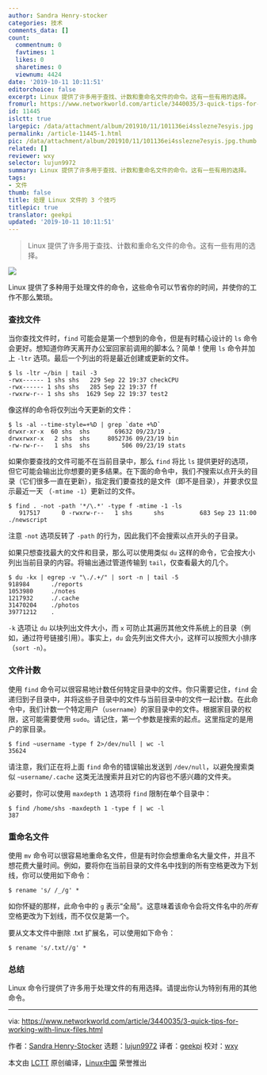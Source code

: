 ```yaml
---
author: Sandra Henry-stocker
categories: 技术
comments_data: []
count:
  commentnum: 0
  favtimes: 1
  likes: 0
  sharetimes: 0
  viewnum: 4424
date: '2019-10-11 10:11:51'
editorchoice: false
excerpt: Linux 提供了许多用于查找、计数和重命名文件的命令。这有一些有用的选择。
fromurl: https://www.networkworld.com/article/3440035/3-quick-tips-for-working-with-linux-files.html
id: 11445
islctt: true
largepic: /data/attachment/album/201910/11/101136ei4sslezne7esyis.jpg
permalink: /article-11445-1.html
pic: /data/attachment/album/201910/11/101136ei4sslezne7esyis.jpg.thumb.jpg
related: []
reviewer: wxy
selector: lujun9972
summary: Linux 提供了许多用于查找、计数和重命名文件的命令。这有一些有用的选择。
tags:
- 文件
thumb: false
title: 处理 Linux 文件的 3 个技巧
titlepic: true
translator: geekpi
updated: '2019-10-11 10:11:51'
---
```



> 
> Linux 提供了许多用于查找、计数和重命名文件的命令。这有一些有用的选择。
> 
> 
> 


![](/data/attachment/album/201910/11/101136ei4sslezne7esyis.jpg)


Linux 提供了多种用于处理文件的命令，这些命令可以节省你的时间，并使你的工作不那么繁琐。


### 查找文件


当你查找文件时，`find` 可能会是第一个想到的命令，但是有时精心设计的 `ls` 命令会更好。想知道你昨天离开办公室回家前调用的脚本么？简单！使用 `ls` 命令并加上 `-ltr` 选项。最后一个列出的将是最近创建或更新的文件。



```
$ ls -ltr ~/bin | tail -3
-rwx------ 1 shs shs   229 Sep 22 19:37 checkCPU
-rwx------ 1 shs shs   285 Sep 22 19:37 ff
-rwxrw-r-- 1 shs shs  1629 Sep 22 19:37 test2
```

像这样的命令将仅列出今天更新的文件：



```
$ ls -al --time-style=+%D | grep `date +%D`
drwxr-xr-x  60 shs  shs       69632 09/23/19 .
drwxrwxr-x   2 shs  shs     8052736 09/23/19 bin
-rw-rw-r--   1 shs  shs         506 09/23/19 stats
```

如果你要查找的文件可能不在当前目录中，那么 `find` 将比 `ls` 提供更好的选项，但它可能会输出比你想要的更多结果。在下面的命令中，我们*不*搜索以点开头的目录（它们很多一直在更新），指定我们要查找的是文件（即不是目录），并要求仅显示最近一天 （`-mtime -1`）更新过的文件。



```
$ find . -not -path '*/\.*' -type f -mtime -1 -ls
   917517      0 -rwxrw-r--   1 shs      shs          683 Sep 23 11:00 ./newscript
```

注意 `-not` 选项反转了 `-path` 的行为，因此我们不会搜索以点开头的子目录。


如果只想查找最大的文件和目录，那么可以使用类似 `du` 这样的命令，它会按大小列出当前目录的内容。将输出通过管道传输到 `tail`，仅查看最大的几个。



```
$ du -kx | egrep -v "\./.+/" | sort -n | tail -5
918984      ./reports
1053980     ./notes
1217932     ./.cache
31470204    ./photos
39771212    .
```

`-k` 选项让 `du` 以块列出文件大小，而 `x` 可防止其遍历其他文件系统上的目录（例如，通过符号链接引用）。事实上，`du` 会先列出文件大小，这样可以按照大小排序（`sort -n`）。


### 文件计数


使用 `find` 命令可以很容易地计数任何特定目录中的文件。你只需要记住，`find` 会递归到子目录中，并将这些子目录中的文件与当前目录中的文件一起计数。在此命令中，我们计数一个特定用户（`username`）的家目录中的文件。根据家目录的权限，这可能需要使用 `sudo`。请记住，第一个参数是搜索的起点。这里指定的是用户的家目录。



```
$ find ~username -type f 2>/dev/null | wc -l
35624
```

请注意，我们正在将上面 `find` 命令的错误输出发送到 `/dev/null`，以避免搜索类似 `~username/.cache` 这类无法搜索并且对它的内容也不感兴趣的文件夹。


必要时，你可以使用 `maxdepth 1` 选项将 `find` 限制在单个目录中：



```
$ find /home/shs -maxdepth 1 -type f | wc -l
387
```

### 重命名文件


使用 `mv` 命令可以很容易地重命名文件，但是有时你会想重命名大量文件，并且不想花费大量时间。例如，要将你在当前目录的文件名中找到的所有空格更改为下划线，你可以使用如下命令：



```
$ rename 's/ /_/g' *
```

如你怀疑的那样，此命令中的 `g` 表示“全局”。这意味着该命令会将文件名中的*所有*空格更改为下划线，而不仅仅是第一个。


要从文本文件中删除 .txt 扩展名，可以使用如下命令：



```
$ rename 's/.txt//g' *
```

### 总结


Linux 命令行提供了许多用于处理文件的有用选择。请提出你认为特别有用的其他命令。




---


via: <https://www.networkworld.com/article/3440035/3-quick-tips-for-working-with-linux-files.html>


作者：[Sandra Henry-Stocker](https://www.networkworld.com/author/Sandra-Henry_Stocker/) 选题：[lujun9972](https://github.com/lujun9972) 译者：[geekpi](https://github.com/geekpi) 校对：[wxy](https://github.com/wxy)


本文由 [LCTT](https://github.com/LCTT/TranslateProject) 原创编译，[Linux中国](https://linux.cn/) 荣誉推出